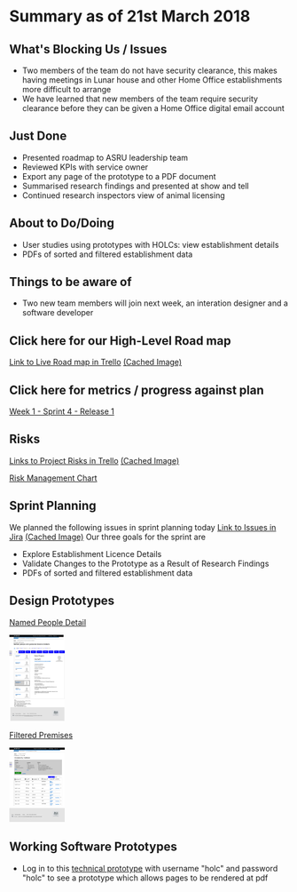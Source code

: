 # Summary as of 21st March 2018 
## What's Blocking Us / Issues
* Two members of the team do not have security clearance, this makes having meetings in Lunar house and other Home Office establishments more difficult to arrange
* We have learned that new members of the team require security clearance before they can be given a Home Office digital email account

## Just Done
* Presented roadmap to ASRU leadership team
* Reviewed KPIs with service owner
* Export any page of the prototype to a PDF document
* Summarised research findings and presented at show and tell
* Continued research inspectors view of animal licensing

## About to Do/Doing
* User studies using prototypes with HOLCs: view establishment details
* PDFs of sorted and filtered establishment data

## Things to be aware of
* Two new team members will join next week, an interation designer and a software developer

## Click here for our High-Level Road map
[Link to Live Road map in Trello](https://trello.com/b/gDQdE01u/asl-roadmap)    [\(Cached Image\)](graphs/ASLRoadMap21032018.jpg)

## Click here for metrics / progress against plan
[Week 1 - Sprint 4 - Release 1](graphs/progress21032018.png)

## Risks
[Links to Project Risks in Trello](https://trello.com/b/VuFuCL7t/risk-register-and-kpis-asl-delivery)    [\(Cached Image\)](graphs/ASLRiskRegister21032018.jpg)

[Risk Management Chart](graphs/risk21032018.png)

## Sprint Planning
We planned the following issues in sprint planning today [Link to Issues in Jira](https://jira.digital.homeoffice.gov.uk/secure/RapidBoard.jspa?rapidView=261)    [\(Cached Image\)](graphs/sprint21032018.jpg)
Our three goals for the sprint are
* Explore Establishment Licence Details
* Validate Changes to the Prototype as a Result of Research Findings
* PDFs of sorted and filtered establishment data

## Design Prototypes
[Named People Detail](graphs/People.png)

<a href="graphs/People.png"><img src="graphs/People.png" alt="HTML5 Icon" width="100"></a>

[Filtered Premises](graphs/LicencedPremises.png)

<a href="graphs/LicencedPremises.png"><img src="graphs/LicencedPremises.png" alt="HTML5 Icon" width="100"></a>


## Working Software Prototypes
* Log in to this [technical prototype](https://public-ui.notprod.asl.homeoffice.gov.uk/) with username "holc" and password "holc" to see a prototype which allows pages to be rendered at pdf

